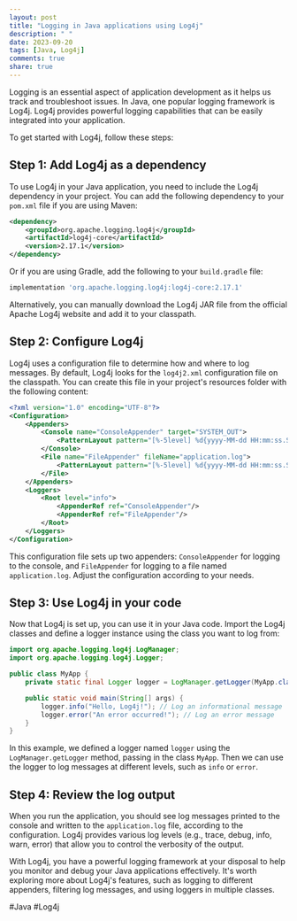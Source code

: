 ```yaml
---
layout: post
title: "Logging in Java applications using Log4j"
description: " "
date: 2023-09-20
tags: [Java, Log4j]
comments: true
share: true
---
```


Logging is an essential aspect of application development as it helps us track and troubleshoot issues. In Java, one popular logging framework is Log4j. Log4j provides powerful logging capabilities that can be easily integrated into your application.

To get started with Log4j, follow these steps:

## Step 1: Add Log4j as a dependency

To use Log4j in your Java application, you need to include the Log4j dependency in your project. You can add the following dependency to your `pom.xml` file if you are using Maven:

```xml
<dependency>
    <groupId>org.apache.logging.log4j</groupId>
    <artifactId>log4j-core</artifactId>
    <version>2.17.1</version>
</dependency>
```

Or if you are using Gradle, add the following to your `build.gradle` file:

```groovy
implementation 'org.apache.logging.log4j:log4j-core:2.17.1'
```

Alternatively, you can manually download the Log4j JAR file from the official Apache Log4j website and add it to your classpath.

## Step 2: Configure Log4j

Log4j uses a configuration file to determine how and where to log messages. By default, Log4j looks for the `log4j2.xml` configuration file on the classpath. You can create this file in your project's resources folder with the following content:

```xml
<?xml version="1.0" encoding="UTF-8"?>
<Configuration>
    <Appenders>
        <Console name="ConsoleAppender" target="SYSTEM_OUT">
            <PatternLayout pattern="[%-5level] %d{yyyy-MM-dd HH:mm:ss.SSS} [%t] %c{1} - %msg%n"/>
        </Console>
        <File name="FileAppender" fileName="application.log">
            <PatternLayout pattern="[%-5level] %d{yyyy-MM-dd HH:mm:ss.SSS} [%t] %c{1} - %msg%n"/>
        </File>
    </Appenders>
    <Loggers>
        <Root level="info">
            <AppenderRef ref="ConsoleAppender"/>
            <AppenderRef ref="FileAppender"/>
        </Root>
    </Loggers>
</Configuration>
```

This configuration file sets up two appenders: `ConsoleAppender` for logging to the console, and `FileAppender` for logging to a file named `application.log`. Adjust the configuration according to your needs.

## Step 3: Use Log4j in your code

Now that Log4j is set up, you can use it in your Java code. Import the Log4j classes and define a logger instance using the class you want to log from:

```java
import org.apache.logging.log4j.LogManager;
import org.apache.logging.log4j.Logger;

public class MyApp {
    private static final Logger logger = LogManager.getLogger(MyApp.class);

    public static void main(String[] args) {
        logger.info("Hello, Log4j!"); // Log an informational message
        logger.error("An error occurred!"); // Log an error message
    }
}
```

In this example, we defined a logger named `logger` using the `LogManager.getLogger` method, passing in the class `MyApp`. Then we can use the logger to log messages at different levels, such as `info` or `error`.

## Step 4: Review the log output

When you run the application, you should see log messages printed to the console and written to the `application.log` file, according to the configuration. Log4j provides various log levels (e.g., trace, debug, info, warn, error) that allow you to control the verbosity of the output.

With Log4j, you have a powerful logging framework at your disposal to help you monitor and debug your Java applications effectively. It's worth exploring more about Log4j's features, such as logging to different appenders, filtering log messages, and using loggers in multiple classes.

#Java #Log4j